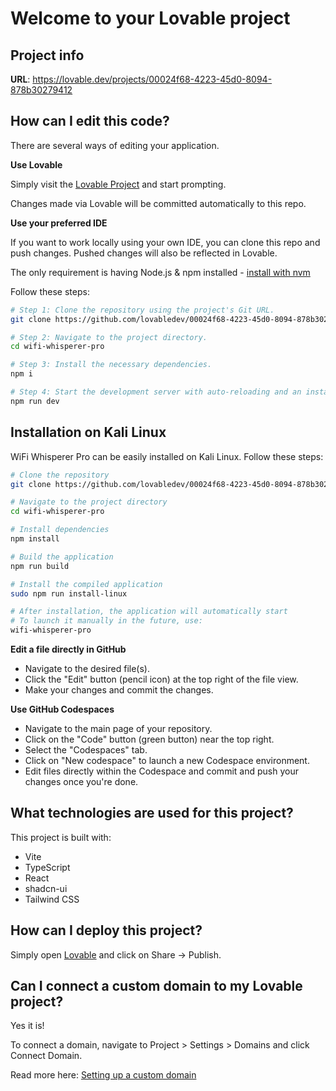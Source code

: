 

# Welcome to your Lovable project

## Project info

**URL**: https://lovable.dev/projects/00024f68-4223-45d0-8094-878b30279412

## How can I edit this code?

There are several ways of editing your application.

**Use Lovable**

Simply visit the [Lovable Project](https://lovable.dev/projects/00024f68-4223-45d0-8094-878b30279412) and start prompting.

Changes made via Lovable will be committed automatically to this repo.

**Use your preferred IDE**

If you want to work locally using your own IDE, you can clone this repo and push changes. Pushed changes will also be reflected in Lovable.

The only requirement is having Node.js & npm installed - [install with nvm](https://github.com/nvm-sh/nvm#installing-and-updating)

Follow these steps:

```sh
# Step 1: Clone the repository using the project's Git URL.
git clone https://github.com/lovabledev/00024f68-4223-45d0-8094-878b30279412.git wifi-whisperer-pro

# Step 2: Navigate to the project directory.
cd wifi-whisperer-pro

# Step 3: Install the necessary dependencies.
npm i

# Step 4: Start the development server with auto-reloading and an instant preview.
npm run dev
```

## Installation on Kali Linux

WiFi Whisperer Pro can be easily installed on Kali Linux. Follow these steps:

```sh
# Clone the repository
git clone https://github.com/lovabledev/00024f68-4223-45d0-8094-878b30279412.git wifi-whisperer-pro

# Navigate to the project directory
cd wifi-whisperer-pro

# Install dependencies
npm install

# Build the application
npm run build

# Install the compiled application
sudo npm run install-linux

# After installation, the application will automatically start
# To launch it manually in the future, use:
wifi-whisperer-pro
```

**Edit a file directly in GitHub**

- Navigate to the desired file(s).
- Click the "Edit" button (pencil icon) at the top right of the file view.
- Make your changes and commit the changes.

**Use GitHub Codespaces**

- Navigate to the main page of your repository.
- Click on the "Code" button (green button) near the top right.
- Select the "Codespaces" tab.
- Click on "New codespace" to launch a new Codespace environment.
- Edit files directly within the Codespace and commit and push your changes once you're done.

## What technologies are used for this project?

This project is built with:

- Vite
- TypeScript
- React
- shadcn-ui
- Tailwind CSS

## How can I deploy this project?

Simply open [Lovable](https://lovable.dev/projects/00024f68-4223-45d0-8094-878b30279412) and click on Share -> Publish.

## Can I connect a custom domain to my Lovable project?

Yes it is!

To connect a domain, navigate to Project > Settings > Domains and click Connect Domain.

Read more here: [Setting up a custom domain](https://docs.lovable.dev/tips-tricks/custom-domain#step-by-step-guide)

